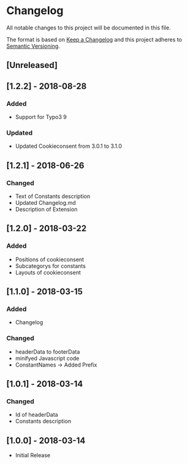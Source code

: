 # Changelog
All notable changes to this project will be documented in this file.

The format is based on [Keep a Changelog](http://keepachangelog.com/en/1.0.0/)
and this project adheres to [Semantic Versioning](http://semver.org/spec/v2.0.0.html).

## [Unreleased]

## [1.2.2] - 2018-08-28
### Added
- Support for Typo3 9

### Updated
- Updated Cookieconsent from 3.0.1 to 3.1.0

## [1.2.1] - 2018-06-26
### Changed
- Text of Constants description
- Updated Changelog.md
- Description of Extension

## [1.2.0] - 2018-03-22
### Added
- Positions of cookieconsent
- Subcategorys for constants
- Layouts of cookieconsent

## [1.1.0] - 2018-03-15
### Added
- Changelog

### Changed
- headerData to footerData   
- minifyed Javascript code
- ConstantNames -> Added Prefix

## [1.0.1] - 2018-03-14
### Changed
- Id of headerData
- Constants description

## [1.0.0] - 2018-03-14
- Initial Release